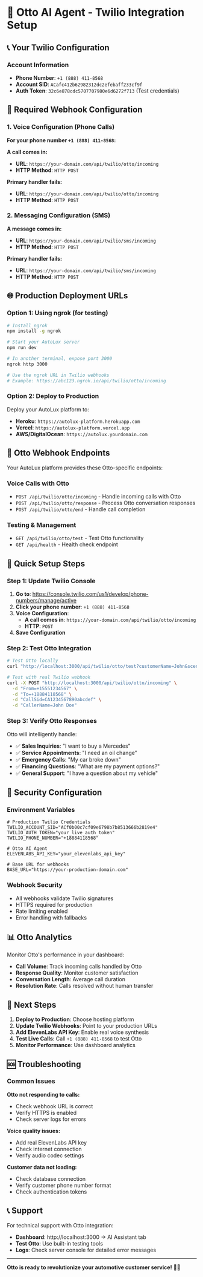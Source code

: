 # 🤖 Otto AI Agent - Twilio Integration Setup

## 📞 Your Twilio Configuration

### Account Information
- **Phone Number**: `+1 (888) 411-8568`
- **Account SID**: `ACafc412b62982312dc2efebaff233cf9f`
- **Auth Token**: `32c6e878cdc5707707980e6d6272f713` (Test credentials)

## 🔧 Required Webhook Configuration

### 1. Voice Configuration (Phone Calls)

**For your phone number `+1 (888) 411-8568`:**

**A call comes in:**
- **URL**: `https://your-domain.com/api/twilio/otto/incoming`
- **HTTP Method**: `HTTP POST`

**Primary handler fails:**
- **URL**: `https://your-domain.com/api/twilio/otto/incoming`
- **HTTP Method**: `HTTP POST`

### 2. Messaging Configuration (SMS)

**A message comes in:**
- **URL**: `https://your-domain.com/api/twilio/sms/incoming`
- **HTTP Method**: `HTTP POST`

**Primary handler fails:**
- **URL**: `https://your-domain.com/api/twilio/sms/incoming`
- **HTTP Method**: `HTTP POST`

## 🌐 Production Deployment URLs

### Option 1: Using ngrok (for testing)
```bash
# Install ngrok
npm install -g ngrok

# Start your AutoLux server
npm run dev

# In another terminal, expose port 3000
ngrok http 3000

# Use the ngrok URL in Twilio webhooks
# Example: https://abc123.ngrok.io/api/twilio/otto/incoming
```

### Option 2: Deploy to Production
Deploy your AutoLux platform to:
- **Heroku**: `https://autolux-platform.herokuapp.com`
- **Vercel**: `https://autolux-platform.vercel.app`
- **AWS/DigitalOcean**: `https://autolux.yourdomain.com`

## 🎯 Otto Webhook Endpoints

Your AutoLux platform provides these Otto-specific endpoints:

### Voice Calls with Otto
- `POST /api/twilio/otto/incoming` - Handle incoming calls with Otto
- `POST /api/twilio/otto/response` - Process Otto conversation responses
- `POST /api/twilio/otto/end` - Handle call completion

### Testing & Management
- `GET /api/twilio/otto/test` - Test Otto functionality
- `GET /api/health` - Health check endpoint

## 🚀 Quick Setup Steps

### Step 1: Update Twilio Console

1. **Go to**: https://console.twilio.com/us1/develop/phone-numbers/manage/active
2. **Click your phone number**: `+1 (888) 411-8568`
3. **Voice Configuration**:
   - **A call comes in**: `https://your-domain.com/api/twilio/otto/incoming`
   - **HTTP**: `POST`
4. **Save Configuration**

### Step 2: Test Otto Integration

```bash
# Test Otto locally
curl "http://localhost:3000/api/twilio/otto/test?customerName=John&scenario=sales"

# Test with real Twilio webhook
curl -X POST "http://localhost:3000/api/twilio/otto/incoming" \
  -d "From=+15551234567" \
  -d "To=+18884118568" \
  -d "CallSid=CA1234567890abcdef" \
  -d "CallerName=John Doe"
```

### Step 3: Verify Otto Responses

Otto will intelligently handle:
- ✅ **Sales Inquiries**: "I want to buy a Mercedes"
- ✅ **Service Appointments**: "I need an oil change"
- ✅ **Emergency Calls**: "My car broke down"
- ✅ **Financing Questions**: "What are my payment options?"
- ✅ **General Support**: "I have a question about my vehicle"

## 🔐 Security Configuration

### Environment Variables
```env
# Production Twilio Credentials
TWILIO_ACCOUNT_SID="ACf0b00c7cf09e6798b7b8513666b2819e4"
TWILIO_AUTH_TOKEN="your_live_auth_token"
TWILIO_PHONE_NUMBER="+18884118568"

# Otto AI Agent
ELEVENLABS_API_KEY="your_elevenlabs_api_key"

# Base URL for webhooks
BASE_URL="https://your-production-domain.com"
```

### Webhook Security
- All webhooks validate Twilio signatures
- HTTPS required for production
- Rate limiting enabled
- Error handling with fallbacks

## 📊 Otto Analytics

Monitor Otto's performance in your dashboard:
- **Call Volume**: Track incoming calls handled by Otto
- **Response Quality**: Monitor customer satisfaction
- **Conversation Length**: Average call duration
- **Resolution Rate**: Calls resolved without human transfer

## 🎯 Next Steps

1. **Deploy to Production**: Choose hosting platform
2. **Update Twilio Webhooks**: Point to your production URLs
3. **Add ElevenLabs API Key**: Enable real voice synthesis
4. **Test Live Calls**: Call `+1 (888) 411-8568` to test Otto
5. **Monitor Performance**: Use dashboard analytics

## 🆘 Troubleshooting

### Common Issues

**Otto not responding to calls:**
- Check webhook URL is correct
- Verify HTTPS is enabled
- Check server logs for errors

**Voice quality issues:**
- Add real ElevenLabs API key
- Check internet connection
- Verify audio codec settings

**Customer data not loading:**
- Check database connection
- Verify customer phone number format
- Check authentication tokens

## 📞 Support

For technical support with Otto integration:
- **Dashboard**: http://localhost:3000 → AI Assistant tab
- **Test Otto**: Use built-in testing tools
- **Logs**: Check server console for detailed error messages

---

**Otto is ready to revolutionize your automotive customer service!** 🚗✨
